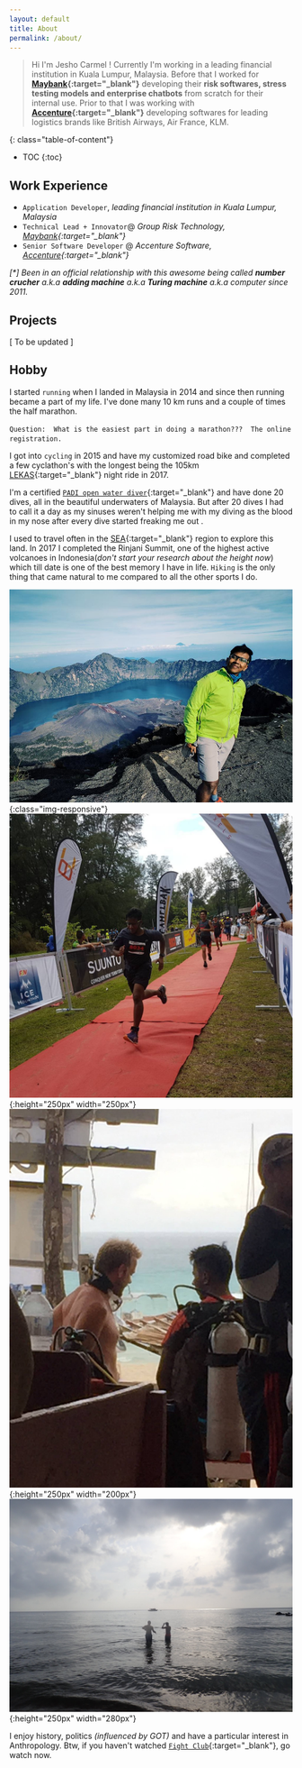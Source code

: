 ```yaml
---
layout: default
title: About
permalink: /about/
---
```


> Hi I'm Jesho Carmel ! Currently I'm working in a leading financial institution in Kuala Lumpur, Malaysia. Before that I worked for **[Maybank](http://www.maybank.com/en/index.page){:target="_blank"}** developing their **risk softwares, stress testing models and enterprise chatbots** from scratch for their internal use. Prior to that I was working with **[Accenture](https://www.accenture.com/){:target="_blank"}** developing softwares for leading logistics brands like British Airways, Air France, KLM.


<!--more-->


{: class="table-of-content"}
* TOC
{:toc}




## Work Experience

- `Application Developer`, *leading financial institution in Kuala Lumpur, Malaysia*
- `Technical Lead + Innovator`@ *Group Risk Technology, [Maybank](http://www.maybank.com/en/index.page){:target="_blank"}*
- `Senior Software Developer` @ *Accenture Software, [Accenture](https://www.accenture.com/){:target="_blank"}*


*[\*] Been in an official relationship with this awesome being called **number crucher** a.k.a **adding machine** a.k.a **Turing machine** a.k.a computer since 2011.*


## Projects

[ To be updated ]

## Hobby
I started `running` when I landed in Malaysia in 2014 and since then running became a part of my life. I've done many 10 km runs and a couple of times the half marathon.

`Question:  What is the easiest part in doing a marathon???  The online registration.`


I got into `cycling` in 2015 and have my customized road bike and completed a few cyclathon's with the longest being the 105km [LEKAS](http://www.lekashighwayride.my/){:target="_blank"} night ride in 2017.


I'm a certified [`PADI open water diver`](https://www.padi.com/courses/open-water-diver){:target="_blank"}  and have done 20 dives, all in the beautiful underwaters of Malaysia. But after 20 dives I had to call it  a day as my sinuses weren't helping me with my diving as the blood in my nose after every dive started freaking me out .

I used to travel often in the [SEA](https://en.wikipedia.org/wiki/Southeast_Asia){:target="_blank"}  region to explore this land. In 2017 I completed the Rinjani Summit, one of the highest active volcanoes in Indonesia(*don't start your research about the height now*) which till date is one of the best memory I have in life. `Hiking` is the only thing that came natural to me compared to all the other sports I do.

![Rinjani](/assets/images/rinjani.jpg){:class="img-responsive"}
![Bike](/assets/images/run.jpg){:height="250px" width="250px"}
![Bike](/assets/images/diving.jpg){:height="250px" width="200px"}
![Bike](/assets/images/beach.jpg){:height="250px" width="280px"}



I enjoy history, politics *(influenced by GOT)* and have a particular interest in Anthropology.  Btw, if you haven't watched [`Fight Club`](https://www.imdb.com/title/tt0137523){:target="_blank"}, go watch now.
